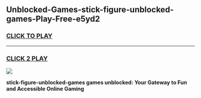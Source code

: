 
## Unblocked-Games-stick-figure-unblocked-games-Play-Free-e5yd2
<h3>
<a href="https://premium76.site?title=stick-figure-unblocked-games&ref=19M">CLICK TO PLAY</a></h3>
<hr>

<h3>
<a href="https://premium76.site?title=stick-figure-unblocked-games&ref=19M">CLICK 2 PLAY</a>
  
</h3>

<a href="https://premium76.site?title=stick-figure-unblocked-games&ref=19M"><img src="https://clearcache.store/games.png"></a>


**stick-figure-unblocked-games games unblocked: Your Gateway to Fun and Accessible Online Gaming**
